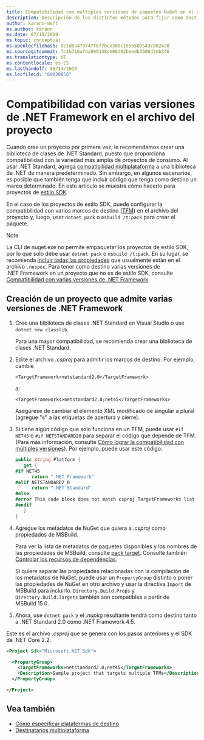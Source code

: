 ```yaml
---
title: Compatibilidad con múltiples versiones de paquetes NuGet en el archivo del proyecto
description: Descripción de los distintos métodos para fijar como destino varias versiones de .NET Framework desde un único paquete de NuGet.
author: karann-msft
ms.author: karann
ms.date: 07/15/2019
ms.topic: conceptual
ms.openlocfilehash: 8c1d8a479747f6f7bce388c1555589543c8824a0
ms.sourcegitcommit: fc1b716afda999148eb06d62beedb350643eb346
ms.translationtype: HT
ms.contentlocale: es-ES
ms.lasthandoff: 08/14/2019
ms.locfileid: "69020056"
---
```

# <a name="support-multiple-net-framework-versions-in-your-project-file"></a>Compatibilidad con varias versiones de .NET Framework en el archivo del proyecto

Cuando cree un proyecto por primera vez, le recomendamos crear una biblioteca de clases de .NET Standard, puesto que proporciona compatibilidad con la variedad más amplia de proyectos de consumo. Al usar .NET Standard, agrega [compatibilidad multiplataforma](/dotnet/standard/library-guidance/cross-platform-targeting) a una biblioteca de .NET de manera predeterminado. Sin embargo, en algunos escenarios, es posible que también tenga que incluir código que tenga como destino un marco determinado. En este artículo se muestra cómo hacerlo para proyectos de [estilo SDK](../resources/check-project-format.md).

En el caso de los proyectos de estilo SDK, puede configurar la compatibilidad con varios marcos de destino ([TFM](/dotnet/standard/frameworks)) en el archivo del proyecto y, luego, usar `dotnet pack` o `msbuild /t:pack` para crear el paquete.

> [!NOTE]
> La CLI de nuget.exe no permite empaquetar los proyectos de estilo SDK, por lo que solo debe usar `dotnet pack` o `msbuild /t:pack`. En su lugar, se recomienda [incluir todas las propiedades](../reference/msbuild-targets.md#pack-target) que usualmente están en el archivo `.nuspec`. Para tener como destino varias versiones de .NET Framework en un proyecto que no es de estilo SDK, consulte [Compatibilidad con varias versiones de .NET Framework](supporting-multiple-target-frameworks.md).

## <a name="create-a-project-that-supports-multiple-net-framework-versions"></a>Creación de un proyecto que admite varias versiones de .NET Framework

1. Cree una biblioteca de clases .NET Standard en Visual Studio o use `dotnet new classlib`.

   Para una mayor compatibilidad, se recomienda crear una biblioteca de clases .NET Standard.

2. Edite el archivo *.csproj* para admitir los marcos de destino. Por ejemplo, cambie
   
   `<TargetFramework>netstandard2.0</TargetFramework>`
   
   a:
   
   `<TargetFrameworks>netstandard2.0;net45</TargetFrameworks>`

   Asegúrese de cambiar el elemento XML modificado de singular a plural (agregue "s" a las etiquetas de apertura y cierre).

3. Si tiene algún código que solo funciona en un TFM, puede usar `#if NET45` o `#if NETSTANDARD20` para separar el código que depende de TFM. (Para más información, consulte [Cómo lograr la compatibilidad con múltiples versiones](/dotnet/core/tutorials/libraries#how-to-multitarget)). Por ejemplo, puede usar este código:

   ```csharp
   public string Platform {
      get {
   #if NET45
         return ".NET Framework"
   #elif NETSTANDARD2_0
         return ".NET Standard"
   #else
   #error This code block does not match csproj TargetFrameworks list
   #endif
      }
   }
   ```

4. Agregue los metadatos de NuGet que quiera a *.csproj* como propiedades de MSBuild.

   Para ver la lista de metadatos de paquetes disponibles y los nombres de las propiedades de MSBuild, consulte [pack target](../reference/msbuild-targets.md#pack-target). Consulte también [Controlar los recursos de dependencias](../consume-packages/package-references-in-project-files.md#controlling-dependency-assets).

   Si quiere separar las propiedades relacionadas con la compilación de los metadatos de NuGet, puede usar un `PropertyGroup` distinto o poner las propiedades de NuGet en otro archivo y usar la directiva `Import` de MSBuild para incluirlo. `Directory.Build.Props` y `Directory.Build.Targets` también son compatibles a partir de MSBuild 15.0.

5. Ahora, use `dotnet pack` y el *.nupkg* resultante tendrá como destino tanto a .NET Standard 2.0 como .NET Framework 4.5.

Este es el archivo *.csproj* que se genera con los pasos anteriores y el SDK de .NET Core 2.2.

```xml
<Project Sdk="Microsoft.NET.Sdk">

  <PropertyGroup>
    <TargetFrameworks>netstandard2.0;net45</TargetFrameworks>
    <Description>Sample project that targets multiple TFMs</Description>
  </PropertyGroup>

</Project>
```

## <a name="see-also"></a>Vea también

* [Cómo especificar plataformas de destino](/dotnet/standard/frameworks#how-to-specify-target-frameworks)
* [Destinatarios multiplataforma](/dotnet/standard/library-guidance/cross-platform-targeting)
